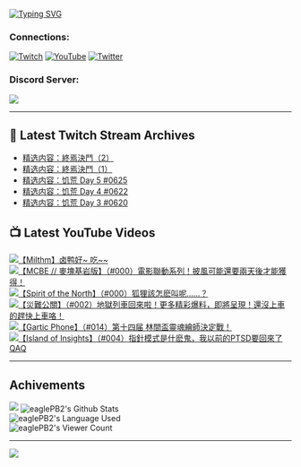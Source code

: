 <!--### Hello people, I'm EaglePB2 - The one who building something for fun 👋
Thank you for standby for this profile.   
The purpose of this profile is coming soon.   
You may come back later, as you wish if this readme.md is updated.   -->

<a href="https://git.io/typing-svg"><img src="https://readme-typing-svg.herokuapp.com?font=Fira+Code&duration=1000&pause=5000&vCenter=true&random=false&width=500&lines=%F0%9F%91%8B+Hello+Everyone%2C+I'm+EaglePB2.;%F0%9F%99%87+Thank+you+for+stopping+by+my+profile.+;%F0%9F%94%AD+%3D%3D%3D%3D+%F0%9F%94%AD;%F0%9F%91%8B+%E4%BD%A0%E5%A5%BD%EF%BC%8C%E6%AD%A1%E8%BF%8E%E4%BE%86%E5%88%B0%E6%88%91%E7%9A%84%E4%BB%A3%E7%A2%BC%E5%BA%AB%E3%80%82;%F0%9F%99%87+%E6%84%9F%E8%AC%9D%E5%89%8D%E4%BE%86%E5%8F%83%E8%A7%80%E5%B0%8F%E5%B1%8B+owo~" alt="Typing SVG" /></a>

### Connections:

[![Twitch](https://img.shields.io/badge/Twitch-9347FF?style=flat-square&logo=twitch&logoColor=white)](https://www.twitch.tv/eaglepb2)
[![YouTube](https://img.shields.io/badge/YouTube-%23FF0000.svg?style=flat-square&logo=YouTube&logoColor=white)](https://www.youtube.com/eaglepb2)
[![Twitter](https://img.shields.io/badge/Twitter-%231DA1F2.svg?style=flat-square&logo=Twitter&logoColor=white)](https://twitter.com/eaglepb2)

### Discord Server:

[![](https://invidget.switchblade.xyz/qKrub9b?theme=dark&language=ch)](https://discord.gg/qKrub9b)

---

## 👾 Latest Twitch Stream Archives
<!-- TWITCH:START -->
- [精选内容：終焉決鬥（2）](https://www.twitch.tv/videos/2400633957)
- [精选内容：終焉決鬥（1）](https://www.twitch.tv/videos/2400633622)
- [精选内容：饥荒 Day 5 #0625](https://www.twitch.tv/videos/1928635454)
- [精选内容：饥荒 Day 4 #0622](https://www.twitch.tv/videos/1924829900)
- [精选内容：饥荒 Day 3 #0620](https://www.twitch.tv/videos/1921769687)
<!-- TWITCH:END -->



## 📺 Latest YouTube Videos
<!-- YOUTUBE:START -->
<!-- YOUTUBE:END -->

<!-- BEGIN YOUTUBE-CARDS -->
<a href="https://www.youtube.com/watch?v=DCaGobJ_l-M">
  <picture>
    <source media="(prefers-color-scheme: dark)" srcset="https://ytcards.demolab.com/?id=DCaGobJ_l-M&title=%E3%80%90Milthm%E3%80%91%E5%8D%A4%E9%B8%AD%E5%A5%BD~+%E5%90%83~~&lang=zh&timestamp=1743668881&background_color=%230d1117&title_color=%23ffffff&stats_color=%23dedede&max_title_lines=1&width=250&border_radius=5&duration=418">
    <img src="https://ytcards.demolab.com/?id=DCaGobJ_l-M&title=%E3%80%90Milthm%E3%80%91%E5%8D%A4%E9%B8%AD%E5%A5%BD~+%E5%90%83~~&lang=zh&timestamp=1743668881&background_color=%23ffffff&title_color=%2324292f&stats_color=%2357606a&max_title_lines=1&width=250&border_radius=5&duration=418" alt="【Milthm】卤鸭好~ 吃~~" title="【Milthm】卤鸭好~ 吃~~">
  </picture>
</a>
<a href="https://www.youtube.com/watch?v=o50ih0y0cg8">
  <picture>
    <source media="(prefers-color-scheme: dark)" srcset="https://ytcards.demolab.com/?id=o50ih0y0cg8&title=%E3%80%90MCBE+%2F%2F+%E9%BA%A5%E5%A1%8A%E5%9F%BA%E5%B2%A9%E7%89%88%E3%80%91%EF%BC%88%23000%EF%BC%89%E9%9B%BB%E5%BD%B1%E8%81%AF%E5%8B%95%E7%B3%BB%E5%88%97%EF%BC%81%E6%8A%AB%E9%A2%A8%E5%8F%AF%E8%83%BD%E9%82%84%E8%A6%81%E5%85%A9%E5%A4%A9%E5%BE%8C%E6%89%8D%E8%83%BD%E7%8D%B2%E5%BE%97%EF%BC%81&lang=zh&timestamp=1743656682&background_color=%230d1117&title_color=%23ffffff&stats_color=%23dedede&max_title_lines=1&width=250&border_radius=5&duration=8621">
    <img src="https://ytcards.demolab.com/?id=o50ih0y0cg8&title=%E3%80%90MCBE+%2F%2F+%E9%BA%A5%E5%A1%8A%E5%9F%BA%E5%B2%A9%E7%89%88%E3%80%91%EF%BC%88%23000%EF%BC%89%E9%9B%BB%E5%BD%B1%E8%81%AF%E5%8B%95%E7%B3%BB%E5%88%97%EF%BC%81%E6%8A%AB%E9%A2%A8%E5%8F%AF%E8%83%BD%E9%82%84%E8%A6%81%E5%85%A9%E5%A4%A9%E5%BE%8C%E6%89%8D%E8%83%BD%E7%8D%B2%E5%BE%97%EF%BC%81&lang=zh&timestamp=1743656682&background_color=%23ffffff&title_color=%2324292f&stats_color=%2357606a&max_title_lines=1&width=250&border_radius=5&duration=8621" alt="【MCBE // 麥塊基岩版】（#000）電影聯動系列！披風可能還要兩天後才能獲得！" title="【MCBE // 麥塊基岩版】（#000）電影聯動系列！披風可能還要兩天後才能獲得！">
  </picture>
</a>
<a href="https://www.youtube.com/watch?v=4TiU1pcZR7s">
  <picture>
    <source media="(prefers-color-scheme: dark)" srcset="https://ytcards.demolab.com/?id=4TiU1pcZR7s&title=%E3%80%90Spirit+of+the+North%E3%80%91%EF%BC%88%23000%EF%BC%89%E7%8B%90%E7%8B%B8%E8%A9%B2%E6%80%8E%E9%BA%BD%E5%8F%AB%E5%91%A2%E2%80%A6%E2%80%A6%EF%BC%9F&lang=zh&timestamp=1743584870&background_color=%230d1117&title_color=%23ffffff&stats_color=%23dedede&max_title_lines=1&width=250&border_radius=5&duration=16611">
    <img src="https://ytcards.demolab.com/?id=4TiU1pcZR7s&title=%E3%80%90Spirit+of+the+North%E3%80%91%EF%BC%88%23000%EF%BC%89%E7%8B%90%E7%8B%B8%E8%A9%B2%E6%80%8E%E9%BA%BD%E5%8F%AB%E5%91%A2%E2%80%A6%E2%80%A6%EF%BC%9F&lang=zh&timestamp=1743584870&background_color=%23ffffff&title_color=%2324292f&stats_color=%2357606a&max_title_lines=1&width=250&border_radius=5&duration=16611" alt="【Spirit of the North】（#000）狐狸該怎麽叫呢……？" title="【Spirit of the North】（#000）狐狸該怎麽叫呢……？">
  </picture>
</a>
<a href="https://www.youtube.com/watch?v=TaKIiGYIBTY">
  <picture>
    <source media="(prefers-color-scheme: dark)" srcset="https://ytcards.demolab.com/?id=TaKIiGYIBTY&title=%E3%80%90%E7%81%BD%E9%9B%A3%E5%85%AC%E9%97%9C%E3%80%91%EF%BC%88%23002%EF%BC%89%E5%9C%B0%E7%8D%84%E5%88%97%E8%BB%8A%E5%9B%9E%E4%BE%86%E5%95%A6%EF%BC%81%E6%9B%B4%E5%A4%9A%E7%B2%BE%E5%BD%A9%E7%88%86%E6%96%99%EF%BC%8C%E5%8D%B3%E5%B0%87%E5%91%88%E7%8F%BE%EF%BC%81%E9%82%84%E6%B2%92%E4%B8%8A%E8%BB%8A%E7%9A%84%E8%B6%95%E5%BF%AB%E4%B8%8A%E8%BB%8A%E5%92%AF%EF%BC%81&lang=zh&timestamp=1743398450&background_color=%230d1117&title_color=%23ffffff&stats_color=%23dedede&max_title_lines=1&width=250&border_radius=5&duration=17902">
    <img src="https://ytcards.demolab.com/?id=TaKIiGYIBTY&title=%E3%80%90%E7%81%BD%E9%9B%A3%E5%85%AC%E9%97%9C%E3%80%91%EF%BC%88%23002%EF%BC%89%E5%9C%B0%E7%8D%84%E5%88%97%E8%BB%8A%E5%9B%9E%E4%BE%86%E5%95%A6%EF%BC%81%E6%9B%B4%E5%A4%9A%E7%B2%BE%E5%BD%A9%E7%88%86%E6%96%99%EF%BC%8C%E5%8D%B3%E5%B0%87%E5%91%88%E7%8F%BE%EF%BC%81%E9%82%84%E6%B2%92%E4%B8%8A%E8%BB%8A%E7%9A%84%E8%B6%95%E5%BF%AB%E4%B8%8A%E8%BB%8A%E5%92%AF%EF%BC%81&lang=zh&timestamp=1743398450&background_color=%23ffffff&title_color=%2324292f&stats_color=%2357606a&max_title_lines=1&width=250&border_radius=5&duration=17902" alt="【災難公關】（#002）地獄列車回來啦！更多精彩爆料，即將呈現！還沒上車的趕快上車咯！" title="【災難公關】（#002）地獄列車回來啦！更多精彩爆料，即將呈現！還沒上車的趕快上車咯！">
  </picture>
</a>
<a href="https://www.youtube.com/watch?v=qhgzVW9IXwM">
  <picture>
    <source media="(prefers-color-scheme: dark)" srcset="https://ytcards.demolab.com/?id=qhgzVW9IXwM&title=%E3%80%90Gartic+Phone%E3%80%91%EF%BC%88%23014%EF%BC%89%E7%AC%AC%E5%8D%81%E5%9B%9B%E5%B1%8A+%E6%9E%97%E9%96%93%E7%9B%83%E9%9D%88%E9%AD%82%E7%B9%AA%E5%B8%AB%E6%B1%BA%E5%AE%9A%E6%88%B0%EF%BC%81&lang=zh&timestamp=1743346335&background_color=%230d1117&title_color=%23ffffff&stats_color=%23dedede&max_title_lines=1&width=250&border_radius=5&duration=10885">
    <img src="https://ytcards.demolab.com/?id=qhgzVW9IXwM&title=%E3%80%90Gartic+Phone%E3%80%91%EF%BC%88%23014%EF%BC%89%E7%AC%AC%E5%8D%81%E5%9B%9B%E5%B1%8A+%E6%9E%97%E9%96%93%E7%9B%83%E9%9D%88%E9%AD%82%E7%B9%AA%E5%B8%AB%E6%B1%BA%E5%AE%9A%E6%88%B0%EF%BC%81&lang=zh&timestamp=1743346335&background_color=%23ffffff&title_color=%2324292f&stats_color=%2357606a&max_title_lines=1&width=250&border_radius=5&duration=10885" alt="【Gartic Phone】（#014）第十四届 林間盃靈魂繪師決定戰！" title="【Gartic Phone】（#014）第十四届 林間盃靈魂繪師決定戰！">
  </picture>
</a>
<a href="https://www.youtube.com/watch?v=2m5irjS4V48">
  <picture>
    <source media="(prefers-color-scheme: dark)" srcset="https://ytcards.demolab.com/?id=2m5irjS4V48&title=%E3%80%90Island+of+Insights%E3%80%91%EF%BC%88%23004%EF%BC%89%E6%8C%87%E9%87%9D%E6%A8%A1%E5%BC%8F%E6%98%AF%E4%BB%80%E9%BA%BD%E9%AC%BC%EF%BC%8C%E6%88%91%E4%BB%A5%E5%89%8D%E7%9A%84PTSD%E8%A6%81%E5%9B%9E%E4%BE%86%E4%BA%86QAQ&lang=zh&timestamp=1743312910&background_color=%230d1117&title_color=%23ffffff&stats_color=%23dedede&max_title_lines=1&width=250&border_radius=5&duration=13401">
    <img src="https://ytcards.demolab.com/?id=2m5irjS4V48&title=%E3%80%90Island+of+Insights%E3%80%91%EF%BC%88%23004%EF%BC%89%E6%8C%87%E9%87%9D%E6%A8%A1%E5%BC%8F%E6%98%AF%E4%BB%80%E9%BA%BD%E9%AC%BC%EF%BC%8C%E6%88%91%E4%BB%A5%E5%89%8D%E7%9A%84PTSD%E8%A6%81%E5%9B%9E%E4%BE%86%E4%BA%86QAQ&lang=zh&timestamp=1743312910&background_color=%23ffffff&title_color=%2324292f&stats_color=%2357606a&max_title_lines=1&width=250&border_radius=5&duration=13401" alt="【Island of Insights】（#004）指針模式是什麽鬼，我以前的PTSD要回來了QAQ" title="【Island of Insights】（#004）指針模式是什麽鬼，我以前的PTSD要回來了QAQ">
  </picture>
</a>
<!-- END YOUTUBE-CARDS -->

---

## Achivements
[![](https://github-profile-trophy.vercel.app/?username=eaglepb2&theme=monokai&no-bg=true&&title=Repositories,Issues,Commit,MultiLanguage)](https://github.com/anuraghazra/github-readme-stats)
<img align="center" alt="eaglePB2's Github Stats" src="https://github-readme-stats.vercel.app/api?username=eaglePB2&show_icons=true&hide_border=true&theme=merko" />
<br>
<img align="center" alt="eaglePB2's Language Used" src="https://github-readme-stats.vercel.app/api/top-langs/?username=eaglePB2&show_icons=true&hide_border=true&theme=merko&layout=compact&langs_count=8" />
<br>
<img align="center" alt="eaglePB2's Viewer Count" src="https://visitcount.itsvg.in/api?id=eaglepb2&label=Profile%20Views&color=3&icon=5&pretty=true" />

<hr>

<!-- RANDOMQUOTE:START -->
![](https://quotes-github-readme.vercel.app/api?type=horizontal&theme=merko)
<!-- RANDOMQUOTE:END -->


<!--
       _____   _   _   _____       _____   _   _   ____   
      |_   _| | | | | |  ___|     |  ___| | \ | | |  _  \  
        | |   | |_| | | |___      | |___  |  \| | | | | | 
        | |   |  _  | |  ___|     |  ___| |     | | | | | 
        | |   | | | | | |___      | |___  | |\  | | |_| | 
        |_|   |_| |_| |_____|     |_____| |_| \_| |____ / 
      
-->

